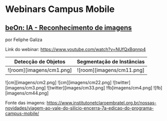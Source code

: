 # Webinars Campus Mobile

## [beOn: IA - Reconhecimento de imagens](https://www.youtube.com/watch?v=NUfQxBqnnp4)

por Feliphe Galiza

Link do webinar: https://www.youtube.com/watch?v=NUfQxBqnnp4

Detecção de Objetos        |  Segmentação de Instâncias
:-------------------------:|:-------------------------:
![room][imagens/cm1.png]    |  ![room][imagens/cm11.png]
![cm][imagens/cm2.png]         ![cm][imagens/cm22.png]
![twitter][imagens/cm3.png]    ![twitter][images/cm33.png]
!fb[imagens/cm4.png]           ![fb][imagens/cm44.png]


Fonte das imagens: https://www.institutonetclaroembratel.org.br/nossas-novidades/viagem-ao-vale-do-silicio-encerra-7a-edicao-do-programa-campus-mobile/